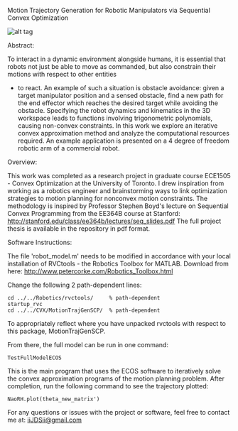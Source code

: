 Motion Trajectory Generation for Robotic Manipulators via Sequential Convex Optimization

![alt tag](http://i.imgur.com/OHOQsEr.png)

Abstract: 

To interact in a dynamic environment alongside humans, it is essential that robots not just 
be able to move as commanded, but also constrain their motions with respect to other entities
 - to react. An example of such a situation is obstacle avoidance: given a target manipulator 
position and a sensed obstacle, find a new path for the end effector which reaches the desired 
target while avoiding the obstacle. Specifying the robot dynamics and kinematics in the 3D 
workspace leads to functions involving trigonometric polynomials, causing non-convex constraints. 
In this work we explore an iterative convex approximation method and analyze the computational 
resources required. An example application is presented on a 4 degree of freedom robotic arm of 
a commercial robot.

Overview: 

This work was completed as a research project in graduate course ECE1505 - Convex Optimization
at the University of Toronto. I drew inspiration from working as a robotics engineer and 
brainstorming ways to link optimization strategies to motion planning for nonconvex motion
constraints. The methodology is inspired by Professor Stephen Boyd's lecture on Sequential Convex
Programming from the EE364B course at Stanford: 
http://stanford.edu/class/ee364b/lectures/seq_slides.pdf
The full project thesis is available in the repository in pdf format. 

Software Instructions: 

The file 'robot_model.m' needs to be modified in accordance with your local installation of
RVCtools - the Robotics Toolbox for MATLAB. Download from here: 
http://www.petercorke.com/Robotics_Toolbox.html

Change the following 2 path-dependent lines: 

    cd ../../Robotics/rvctools/     % path-dependent   
    startup_rvc
    cd ../../CVX/MotionTrajGenSCP/  % path-dependent

To appropriately reflect where you have unpacked rvctools with respect to this package, 
MotionTrajGenSCP. 

From there, the full model can be run in one command:

    TestFullModelECOS

This is the main program that uses the ECOS software to iteratively solve the convex
approximation programs of the motion planning problem. After completion, run the following
command to see the trajectory plotted:

    NaoRH.plot(theta_new_matrix')

For any questions or issues with the project or software, feel free to contact me at:
iiJDSii@gmail.com